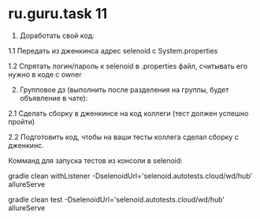 # ru.guru.task 11
1. Доработать свой код:

1.1 Передать из дженкинса адрес selenoid c System.properties

1.2 Спрятать логин/пароль к selenoid в .properties файл, считывать его нужно в коде с owner




2. Групповое дз (выполнить после разделения на группы, будет объявление в чате):

2.1 Сделать сборку в дженкинсе на код коллеги (тест должен успешно пройти)

2.2 Подготовить код, чтобы на ваши тесты коллега сделал сборку с дженкинс.

Комманд для запуска тестов из консоли в selenoid:

gradle clean withListener -DselenoidUrl='selenoid.autotests.cloud/wd/hub' allureServe

gradle clean test -DselenoidUrl='selenoid.autotests.cloud/wd/hub' allureServe
